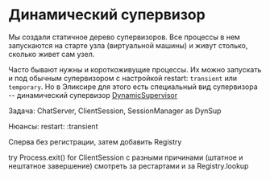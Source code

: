 # Динамический супервизор

Мы создали статичное дерево супервизоров. Все процессы в нем запускаются на старте узла (виртуальной машины) и живут столько, сколько живет сам узел. 

Часто бывают нужны и короткоживущие процессы. Их можно запускать и под обычным супервизором с настройкой restart: `transient` или `temporary`. Но в Эликсире для этого есть специальный вид супервизора -- динамический супервизор [DynamicSupervisor](https://hexdocs.pm/elixir/1.12/DynamicSupervisor.html)

Задача: ChatServer, ClientSession, SessionManager as DynSup

Нюансы: restart: :transient

Сперва без регистрации, затем добавить Registry

try Process.exit() for ClientSession с разными причинами (штатное и нештатное завершение)
смотреть за рестартами и за Registry.lookup

